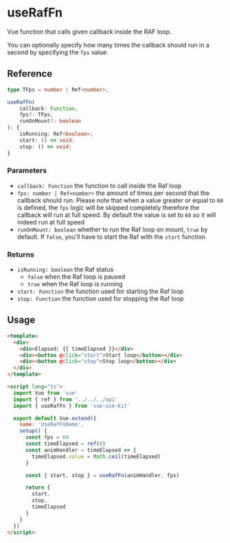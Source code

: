 # useRafFn

Vue function that calls given callback inside the RAF loop.

You can optionally specify how many times the callback should
run in a second by specifying the `fps` value.

## Reference

```typescript
type TFps = number | Ref<number>;

useRafFn(
    callback: Function,
    fps?: TFps,
    runOnMount?: boolean
): {
    isRunning: Ref<boolean>;
    start: () => void;
    stop: () => void;
}
```

### Parameters

- `callback: Function` the function to call inside the Raf loop
- `fps: number | Ref<number>` the amount of times per second that the callback should run.
  Please note that when a value greater or equal to `60` is defined, the `fps` logic will be skipped completely
  therefore the callback will run at full speed. By default the value is set to `60` so it will indeed 
  run at full speed
- `runOnMount: boolean` whether to run the Raf loop on mount, `true` by default.
  If `false`, you'll have to start the Raf with the `start` function

### Returns

- `isRunning: boolean` the Raf status
  - `false` when the Raf loop is paused
  - `true` when the Raf loop is running
- `start: Function` the function used for starting the Raf loop
- `stop: Function` the function used for stopping the Raf loop

## Usage

```html
<template>
  <div>
    <div>Elapsed: {{ timeElapsed }}</div>
    <div><button @click="start">Start loop</button></div>
    <div><button @click="stop">Stop loop</button></div>
  </div>
</template>

<script lang="ts">
  import Vue from 'vue'
  import { ref } from '../../../api'
  import { useRafFn } from 'vue-use-kit'

  export default Vue.extend({
    name: 'UseRafFnDemo',
    setup() {
      const fps = 60
      const timeElapsed = ref(0)
      const animHandler = timeElapsed => {
        timeElapsed.value = Math.ceil(timeElapsed)
      }

      const { start, stop } = useRafFn(animHandler, fps)

      return {
        start,
        stop,
        timeElapsed
      }
    }
  })
</script>
```
